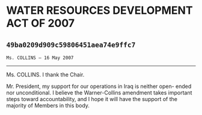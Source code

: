 # WATER RESOURCES DEVELOPMENT ACT OF 2007
## `49ba0209d909c59806451aea74e9ffc7`
`Ms. COLLINS — 16 May 2007`

---


Ms. COLLINS. I thank the Chair.

Mr. President, my support for our operations in Iraq is neither open-
ended nor unconditional. I believe the Warner-Collins amendment takes 
important steps toward accountability, and I hope it will have the 
support of the majority of Members in this body.